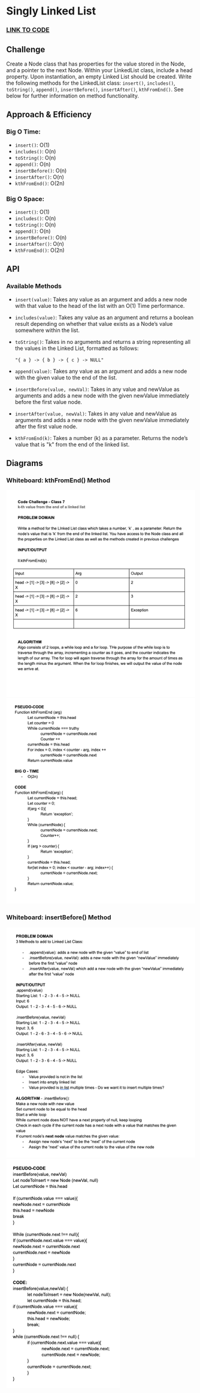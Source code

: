 # Singly Linked List

### **[LINK TO CODE](https://github.com/alex-whan/data-structures-and-algorithms/blob/master/javascript/data-structures/linkedList/linked-list.js)**

## Challenge

Create a Node class that has properties for the value stored in the Node, and a pointer to the next Node. Within your LinkedList class, include a head property. Upon instantiation, an empty Linked List should be created. Write the following methods for the LinkedList class: `insert()`, `includes()`, `toString()`, `append()`, `insertBefore()`, `insertAfter()`, `kthFromEnd()`. See below for further information on method functionality.

## Approach & Efficiency

### Big O Time:

- `insert()`: O(1)
- `includes()`: O(n)
- `toString()`: O(n)
- `append()`: O(n)
- `insertBefore()`: O(n)
- `insertAfter()`: O(n)
- `kthFromEnd()`: O(2n)

### Big O Space:

- `insert()`: O(1)
- `includes()`: O(n)
- `toString()`: O(n)
- `append()`: O(n)
- `insertBefore()`: O(n)
- `insertAfter()`: O(n)
- `kthFromEnd()`: O(2n)

## API

### Available Methods

- `insert(value)`: Takes any value as an argument and adds a new node with that value to the head of the list with an O(1) Time performance.

- `includes(value)`: Takes any value as an argument and returns a boolean result depending on whether that value exists as a Node’s value somewhere within the list.

- `toString()`: Takes in no arguments and returns a string representing all the values in the Linked List, formatted as follows:

      "{ a } -> { b } -> { c } -> NULL"

- `append(value)`: Takes any value as an argument and adds a new node with the given value to the end of the list.

- `insertBefore(value, newVal)`: Takes in any value and newValue as arguments and adds a new node with the given newValue immediately before the first value node.

- `insertAfter(value, newVal)`: Takes in any value and newValue as arguments and adds a new node with the given newValue immediately after the first value node.

- `kthFromEnd(k)`: Takes a number (k) as a parameter. Returns the node’s value that is "k" from the end of the linked list.

## Diagrams

### Whiteboard: kthFromEnd() Method

![kthFromEnd Whiteboard 1](./assets/kthFromEnd1.png)
![kthFromEnd Whiteboard 2](./assets/kthFromEnd2.png)

### Whiteboard: insertBefore() Method

![insertBefore Whiteboard 1](./assets/insertBefore1.png)
![insertBefore Whiteboard 2](./assets/insertBefore2.png)
